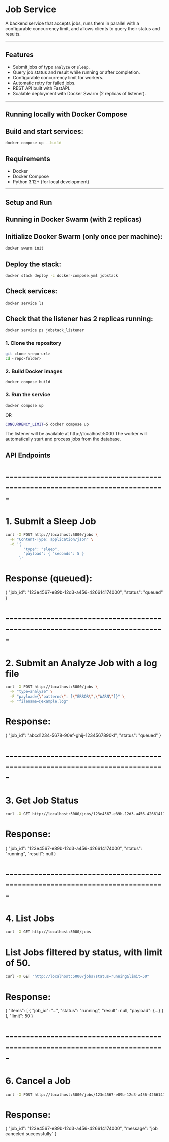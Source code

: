 <div dir="ltr">

# Job Service

A backend service that accepts jobs, runs them in parallel with a configurable concurrency limit, and allows clients to query their status and results.

---

## Features
- Submit jobs of type `analyze` or `sleep`.
- Query job status and result while running or after completion.
- Configurable concurrency limit for workers.
- Automatic retry for failed jobs.
- REST API built with FastAPI.
- Scalable deployment with Docker Swarm (2 replicas of listener).

---

## Running locally with Docker Compose
## Build and start services:
```bash
docker compose up --build
```

## Requirements
- Docker  
- Docker Compose  
- Python 3.12+ (for local development)  
---

## Setup and Run
## Running in Docker Swarm (with 2 replicas)
## Initialize Docker Swarm (only once per machine):
```bash
docker swarm init
```

## Deploy the stack:
```bash
docker stack deploy -c docker-compose.yml jobstack
```

## Check services:
```bash
docker service ls
```

## Check that the listener has 2 replicas running:
```bash
docker service ps jobstack_listener
```

### 1. Clone the repository

```bash
git clone <repo-url>
cd <repo-folder>
```

### 2. Build Docker images
```bash
docker compose build
```

### 3. Run the service
```bash
docker compose up
```
OR
```bash
CONCURRENCY_LIMIT=5 docker compose up
```

The listener will be available at http://localhost:5000
The worker will automatically start and process jobs from the database.

## API Endpoints

# ----------------------------------------------------------------------------- #
# 1. Submit a Sleep Job
```bash
curl -X POST http://localhost:5000/jobs \
  -H "Content-Type: application/json" \
  -d '{
        "type": "sleep",
        "payload": { "seconds": 5 }
      }'
```
# Response (queued):
{ "job_id": "123e4567-e89b-12d3-a456-426614174000", "status": "queued" }


# ----------------------------------------------------------------------------- #
# 2. Submit an Analyze Job with a log file
```bash
curl -X POST http://localhost:5000/jobs \
  -F "type=analyze" \
  -F "payload={\"patterns\": [\"ERROR\",\"WARN\"]}" \
  -F "filename=@example.log"
```
# Response:
{ "job_id": "abcd1234-5678-90ef-ghij-1234567890kl", "status": "queued" }

# ----------------------------------------------------------------------------- #
# 3. Get Job Status
```bash
curl -X GET http://localhost:5000/jobs/123e4567-e89b-12d3-a456-426614174000
```
# Response:
{
  "job_id": "123e4567-e89b-12d3-a456-426614174000",
  "status": "running",
  "result": null
}

# ----------------------------------------------------------------------------- #
# 4. List Jobs
```bash
curl -X GET http://localhost:5000/jobs
```

# List Jobs filtered by status, with limit of 50.
```bash
curl -X GET "http://localhost:5000/jobs?status=running&limit=50"
```
# Response:
{
  "items": [
    { "job_id": "...", "status": "running", "result": null, "payload": {...} }
  ],
  "limit": 50
}


# ----------------------------------------------------------------------------- #
# 6. Cancel a Job
```bash
curl -X POST http://localhost:5000/jobs/123e4567-e89b-12d3-a456-426614174000/cancel
```
# Response:

{
  "job_id": "123e4567-e89b-12d3-a456-426614174000",
  "message": "job canceled successfully"
}
